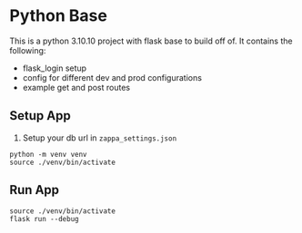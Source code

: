 # Python Base

This is a python 3.10.10 project with flask base to build off of. It contains the following:

- flask_login setup
- config for different dev and prod configurations
- example get and post routes

## Setup App

1. Setup your db url in `zappa_settings.json`

```
python -m venv venv
source ./venv/bin/activate
```

## Run App

```
source ./venv/bin/activate
flask run --debug
```
